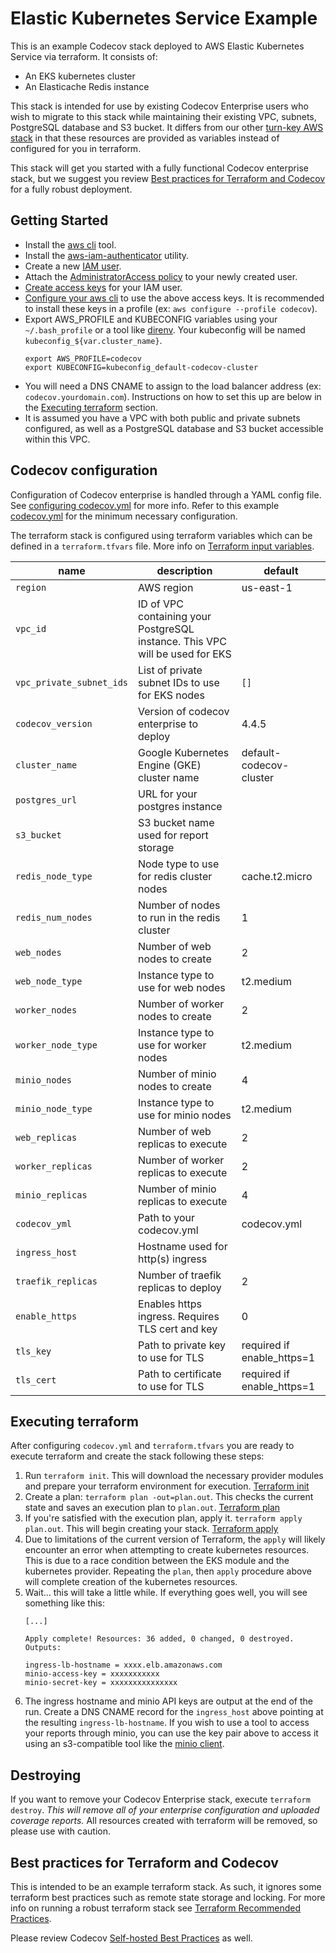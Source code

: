 # Elastic Kubernetes Service Example

This is an example Codecov stack deployed to AWS Elastic Kubernetes Service via
terraform.  It consists of:
- An EKS kubernetes cluster
- An Elasticache Redis instance

This stack is intended for use by existing Codecov Enterprise users who wish
to migrate to this stack while maintaining their existing VPC, subnets, 
PostgreSQL database and S3 bucket.  It differs from our other [turn-key AWS
stack](https://github.com/codecov/enterprise-resources/blob/master/aws_elastic_kubernetes_service/README.md)
in that these resources are provided as variables instead of configured 
for you in terraform.

This stack will get you started with a fully functional Codecov enterprise
stack, but we suggest you review 
[Best practices for Terraform and Codecov](#best-practices-for-terraform-and-codecov) 
for a fully robust deployment.

## Getting Started

- Install the [aws
  cli](https://docs.aws.amazon.com/cli/latest/userguide/cli-chap-welcome.html)
  tool.
- Install the
  [aws-iam-authenticator](https://docs.aws.amazon.com/eks/latest/userguide/install-aws-iam-authenticator.html)
  utility.
- Create a new [IAM
  user](https://docs.aws.amazon.com/IAM/latest/UserGuide/id_users_create.html).
- Attach the [AdministratorAccess
  policy](https://docs.aws.amazon.com/IAM/latest/UserGuide/access_policies_job-functions.html#jf_administrator) to your newly created user.
- [Create access
  keys](https://docs.aws.amazon.com/IAM/latest/UserGuide/id_credentials_access-keys.html?icmpid=docs_iam_console)
  for your IAM user.
- [Configure your aws
  cli](https://docs.aws.amazon.com/cli/latest/userguide/cli-chap-configure.html#cli-quick-configuration) 
  to use the above access keys.  It is recommended to install these keys in
  a profile (ex: `aws configure --profile codecov`).
- Export AWS_PROFILE and KUBECONFIG variables using your `~/.bash_profile` or a tool
  like [direnv](https://direnv.net/).  Your kubeconfig will be named
  `kubeconfig_${var.cluster_name}`.
    ```
    export AWS_PROFILE=codecov
    export KUBECONFIG=kubeconfig_default-codecov-cluster
    ```
- You will need a DNS CNAME to assign to the load balancer address (ex:
  `codecov.yourdomain.com`).  Instructions on how to set this up are below in
  the [Executing terraform](#executing-terraform) section.
- It is assumed you have a VPC with both public and private subnets configured,
  as well as a PostgreSQL database and S3 bucket accessible within this VPC.

## Codecov configuration

Configuration of Codecov enterprise is handled through a YAML config file.
See [configuring codecov.yml](https://docs.codecov.io/docs/configuration) for 
more info.  Refer to this example [codecov.yml](../codecov.yml.example) for the
minimum necessary configuration.

The terraform stack is configured using terraform variables which can be
defined in a `terraform.tfvars` file.  More info on
[Terraform input variables](https://www.terraform.io/docs/configuration/variables.html).

| name | description | default |
| --- | --- | --- |
| `region` | AWS region | us-east-1 |
| `vpc_id` | ID of VPC containing your PostgreSQL instance. This VPC will be used for EKS | |
| `vpc_private_subnet_ids` | List of private subnet IDs to use for EKS nodes | `[]` |
| `codecov_version` | Version of codecov enterprise to deploy | 4.4.5 |
| `cluster_name` | Google Kubernetes Engine (GKE) cluster name | default-codecov-cluster |
| `postgres_url` | URL for your postgres instance | |
| `s3_bucket` | S3 bucket name used for report storage | |
| `redis_node_type` | Node type to use for redis cluster nodes | cache.t2.micro |
| `redis_num_nodes` | Number of nodes to run in the redis cluster | 1 |
| `web_nodes` | Number of web nodes to create | 2 |
| `web_node_type` | Instance type to use for web nodes | t2.medium |
| `worker_nodes` | Number of worker nodes to create | 2 |
| `worker_node_type` | Instance type to use for worker nodes | t2.medium |
| `minio_nodes` | Number of minio nodes to create | 4 |
| `minio_node_type` | Instance type to use for minio nodes | t2.medium |
| `web_replicas` | Number of web replicas to execute | 2 |
| `worker_replicas` | Number of worker replicas to execute | 2 |
| `minio_replicas` | Number of minio replicas to execute | 4 |
| `codecov_yml` | Path to your codecov.yml | codecov.yml |
| `ingress_host` | Hostname used for http(s) ingress | |
| `traefik_replicas` | Number of traefik replicas to deploy | 2 |
| `enable_https` | Enables https ingress.  Requires TLS cert and key | 0 |
| `tls_key` | Path to private key to use for TLS | required if enable_https=1 |
| `tls_cert` | Path to certificate to use for TLS | required if enable_https=1 |

## Executing terraform

After configuring `codecov.yml` and `terraform.tfvars` you are ready to execute
terraform and create the stack following these steps:

1. Run `terraform init`.  This will download the necessary provider modules and
   prepare your terraform environment for execution.  [Terraform
   init](https://www.terraform.io/docs/commands/init.html)
1. Create a plan: `terraform plan -out=plan.out`.  This checks the current
   state and saves an execution plan to `plan.out`.  [Terraform
   plan](https://www.terraform.io/docs/commands/plan.html)
1. If you're satisfied with the execution plan, apply it.  `terraform apply
   plan.out`.  This will begin creating your stack.  [Terraform
   apply](https://www.terraform.io/docs/commands/apply.html)
1. Due to limitations of the current version of Terraform, the `apply` will
   likely encounter an error when attempting to create kubernetes resources.
   This is due to a race condition between the EKS module and the kubernetes
   provider.  Repeating the `plan`, then `apply` procedure above will complete
   creation of the kubernetes resources.
1. Wait... this will take a little while.  If everything goes well, you will
   see something like this:
     ```
     [...]
     
     Apply complete! Resources: 36 added, 0 changed, 0 destroyed.
     Outputs:
     
     ingress-lb-hostname = xxxx.elb.amazonaws.com
     minio-access-key = xxxxxxxxxxx
     minio-secret-key = xxxxxxxxxxxxxxx
     ```
1. The ingress hostname and minio API keys are output at the end of the run.
   Create a DNS CNAME record for the `ingress_host` above pointing at the
   resulting `ingress-lb-hostname`.  If you wish to use a tool to access your
   reports through minio, you can use the key pair above to access it
   using an s3-compatible tool like the [minio
   client](https://docs.min.io/docs/minio-client-quickstart-guide).

## Destroying

If you want to remove your Codecov Enterprise stack, execute `terraform
destroy`.  *This will remove all of your enterprise configuration and uploaded
coverage reports.*  All resources created with terraform will be removed, so
please use with caution.

## Best practices for Terraform and Codecov

This is intended to be an example terraform stack.  As such, it ignores some
terraform best practices such as remote state storage and locking.  For more
info on running a robust terraform stack see [Terraform Recommended
Practices](https://www.terraform.io/docs/enterprise/guides/recommended-practices/index.html).

Please review Codecov [Self-hosted Best
Practices](https://docs.codecov.io/docs/best-practices) as well.
